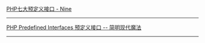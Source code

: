 [PHP七大预定义接口 - Nine](https://www.hellonine.top/index.php/archives/17/)

---

[PHP Predefined Interfaces 预定义接口 -- 简明现代魔法](http://www.nowamagic.net/librarys/veda/detail/2167)


---

